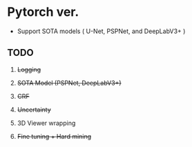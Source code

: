 # Pytorch ver.

  - Support SOTA models ( U-Net, PSPNet, and DeepLabV3+ )

## TODO

  1. ~~Logging~~

  2. ~~SOTA Model (PSPNet, DeepLabV3+)~~
  
  3. ~~CRF~~
  
  4. ~~Uncertainty~~

  5. 3D Viewer wrapping

  6. ~~Fine tuning + Hard mining~~
